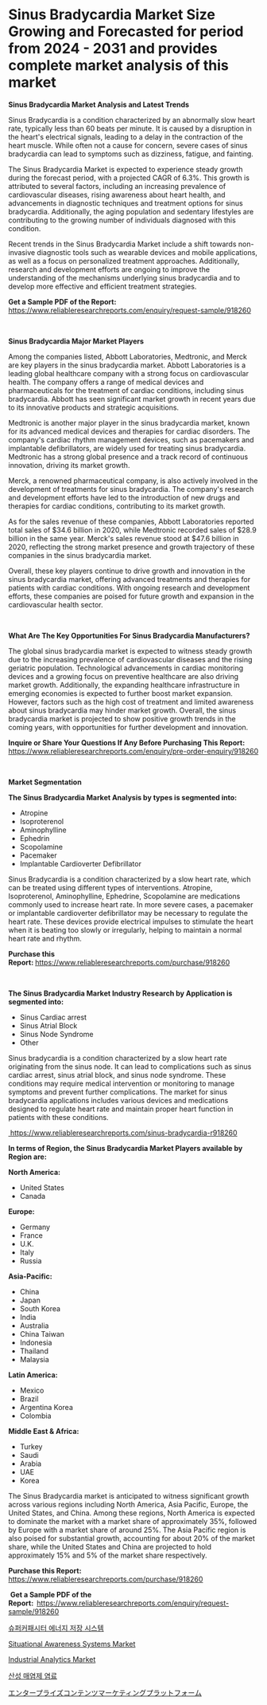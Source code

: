 <p><h1>Sinus Bradycardia Market Size Growing and Forecasted for period from 2024 - 2031 and provides complete market analysis of this market</h1></p><p><strong>Sinus Bradycardia Market Analysis and Latest Trends</strong></p>
<p><p>Sinus Bradycardia is a condition characterized by an abnormally slow heart rate, typically less than 60 beats per minute. It is caused by a disruption in the heart's electrical signals, leading to a delay in the contraction of the heart muscle. While often not a cause for concern, severe cases of sinus bradycardia can lead to symptoms such as dizziness, fatigue, and fainting.</p><p>The Sinus Bradycardia Market is expected to experience steady growth during the forecast period, with a projected CAGR of 6.3%. This growth is attributed to several factors, including an increasing prevalence of cardiovascular diseases, rising awareness about heart health, and advancements in diagnostic techniques and treatment options for sinus bradycardia. Additionally, the aging population and sedentary lifestyles are contributing to the growing number of individuals diagnosed with this condition.</p><p>Recent trends in the Sinus Bradycardia Market include a shift towards non-invasive diagnostic tools such as wearable devices and mobile applications, as well as a focus on personalized treatment approaches. Additionally, research and development efforts are ongoing to improve the understanding of the mechanisms underlying sinus bradycardia and to develop more effective and efficient treatment strategies.</p></p>
<p><strong>Get a Sample PDF of the Report:&nbsp;</strong> <a href="https://www.reliableresearchreports.com/enquiry/request-sample/918260">https://www.reliableresearchreports.com/enquiry/request-sample/918260</a></p>
<p>&nbsp;</p>
<p><strong>Sinus Bradycardia Major Market Players</strong></p>
<p><p>Among the companies listed, Abbott Laboratories, Medtronic, and Merck are key players in the sinus bradycardia market. Abbott Laboratories is a leading global healthcare company with a strong focus on cardiovascular health. The company offers a range of medical devices and pharmaceuticals for the treatment of cardiac conditions, including sinus bradycardia. Abbott has seen significant market growth in recent years due to its innovative products and strategic acquisitions.</p><p>Medtronic is another major player in the sinus bradycardia market, known for its advanced medical devices and therapies for cardiac disorders. The company's cardiac rhythm management devices, such as pacemakers and implantable defibrillators, are widely used for treating sinus bradycardia. Medtronic has a strong global presence and a track record of continuous innovation, driving its market growth.</p><p>Merck, a renowned pharmaceutical company, is also actively involved in the development of treatments for sinus bradycardia. The company's research and development efforts have led to the introduction of new drugs and therapies for cardiac conditions, contributing to its market growth.</p><p>As for the sales revenue of these companies, Abbott Laboratories reported total sales of $34.6 billion in 2020, while Medtronic recorded sales of $28.9 billion in the same year. Merck's sales revenue stood at $47.6 billion in 2020, reflecting the strong market presence and growth trajectory of these companies in the sinus bradycardia market.</p><p>Overall, these key players continue to drive growth and innovation in the sinus bradycardia market, offering advanced treatments and therapies for patients with cardiac conditions. With ongoing research and development efforts, these companies are poised for future growth and expansion in the cardiovascular health sector.</p></p>
<p>&nbsp;</p>
<p><strong>What Are The Key Opportunities For Sinus Bradycardia Manufacturers?</strong></p>
<p><p>The global sinus bradycardia market is expected to witness steady growth due to the increasing prevalence of cardiovascular diseases and the rising geriatric population. Technological advancements in cardiac monitoring devices and a growing focus on preventive healthcare are also driving market growth. Additionally, the expanding healthcare infrastructure in emerging economies is expected to further boost market expansion. However, factors such as the high cost of treatment and limited awareness about sinus bradycardia may hinder market growth. Overall, the sinus bradycardia market is projected to show positive growth trends in the coming years, with opportunities for further development and innovation.</p></p>
<p><strong>Inquire or Share Your Questions If Any Before Purchasing This Report:</strong> <a href="https://www.reliableresearchreports.com/enquiry/pre-order-enquiry/918260">https://www.reliableresearchreports.com/enquiry/pre-order-enquiry/918260</a></p>
<p>&nbsp;</p>
<p><strong>Market Segmentation</strong></p>
<p><strong>The Sinus Bradycardia Market Analysis by types is segmented into:</strong></p>
<p><ul><li>Atropine</li><li>Isoproterenol</li><li>Aminophylline</li><li>Ephedrin</li><li>Scopolamine</li><li>Pacemaker</li><li>Implantable Cardioverter Defibrillator</li></ul></p>
<p><p>Sinus Bradycardia is a condition characterized by a slow heart rate, which can be treated using different types of interventions. Atropine, Isoproterenol, Aminophylline, Ephedrine, Scopolamine are medications commonly used to increase heart rate. In more severe cases, a pacemaker or implantable cardioverter defibrillator may be necessary to regulate the heart rate. These devices provide electrical impulses to stimulate the heart when it is beating too slowly or irregularly, helping to maintain a normal heart rate and rhythm.</p></p>
<p><strong>Purchase this Report:&nbsp;</strong><a href="https://www.reliableresearchreports.com/purchase/918260">https://www.reliableresearchreports.com/purchase/918260</a></p>
<p>&nbsp;</p>
<p><strong>The Sinus Bradycardia Market Industry Research by Application is segmented into:</strong></p>
<p><ul><li>Sinus Cardiac arrest</li><li>Sinus Atrial Block</li><li>Sinus Node Syndrome</li><li>Other</li></ul></p>
<p><p>Sinus bradycardia is a condition characterized by a slow heart rate originating from the sinus node. It can lead to complications such as sinus cardiac arrest, sinus atrial block, and sinus node syndrome. These conditions may require medical intervention or monitoring to manage symptoms and prevent further complications. The market for sinus bradycardia applications includes various devices and medications designed to regulate heart rate and maintain proper heart function in patients with these conditions.</p></p>
<p><a href="https://www.reliableresearchreports.com/sinus-bradycardia-r918260">&nbsp;https://www.reliableresearchreports.com/sinus-bradycardia-r918260</a></p>
<p><strong>In terms of Region, the Sinus Bradycardia Market Players available by Region are:</strong></p>
<p>
    <p> <strong> North America: </strong>
        <ul>
            <li>United States</li>
            <li>Canada</li>
        </ul>
        </p> 
    <p> <strong> Europe: </strong>
        <ul>
            <li>Germany</li>
            <li>France</li>
            <li>U.K.</li>
            <li>Italy</li>
            <li>Russia</li>
        </ul>
        </p> 
    <p> <strong> Asia-Pacific: </strong>
        <ul>
            <li>China</li>
            <li>Japan</li>
            <li>South Korea</li>
            <li>India</li>
            <li>Australia</li>
            <li>China Taiwan</li>
            <li>Indonesia</li>
            <li>Thailand</li>
            <li>Malaysia</li>
        </ul>
        </p> 
    <p> <strong> Latin America: </strong>
        <ul>
            <li>Mexico</li>
            <li>Brazil</li>
            <li>Argentina Korea</li>
            <li>Colombia</li>
        </ul>
        </p> 
    <p> <strong> Middle East & Africa: </strong>
        <ul>
            <li>Turkey</li>
            <li>Saudi</li>
            <li>Arabia</li>
            <li>UAE</li>
            <li>Korea</li>
        </ul>
    </p>
    </p>
<p><p>The Sinus Bradycardia market is anticipated to witness significant growth across various regions including North America, Asia Pacific, Europe, the United States, and China. Among these regions, North America is expected to dominate the market with a market share of approximately 35%, followed by Europe with a market share of around 25%. The Asia Pacific region is also poised for substantial growth, accounting for about 20% of the market share, while the United States and China are projected to hold approximately 15% and 5% of the market share respectively.</p></p>
<p><strong>Purchase this Report: </strong><a href="https://www.reliableresearchreports.com/purchase/918260">https://www.reliableresearchreports.com/purchase/918260</a></p>
<p>&nbsp;<strong>Get a Sample PDF of the Report:&nbsp;&nbsp;</strong><a href="https://www.reliableresearchreports.com/enquiry/request-sample/918260">https://www.reliableresearchreports.com/enquiry/request-sample/918260</a></p>
<p><strong></strong></p>
<p><p><a href="https://github.com/mpodehpw07370073/Market-Research-Report-List-2/blob/main/172732550599.md">슈퍼커패시터 에너지 저장 시스템</a></p><p><a href="https://www.linkedin.com/pulse/situational-awareness-systems-market-analysis-its-cagr-segmentation-lowkf?trackingId=9lSi5wesVStE%2BQIEmQT8dg%3D%3D">Situational Awareness Systems Market</a></p><p><a href="https://www.linkedin.com/pulse/industrial-analyticsnbspmarket-focuses-market-share-size-fouie">Industrial Analytics Market</a></p><p><a href="https://github.com/TobyKub4685/Market-Research-Report-List-1/blob/main/329921250600.md">산성 매염제 염료</a></p><p><a href="https://github.com/mares423/Market-Research-Report-List-1/blob/main/271700553989.md">エンタープライズコンテンツマーケティングプラットフォーム</a></p></p>
